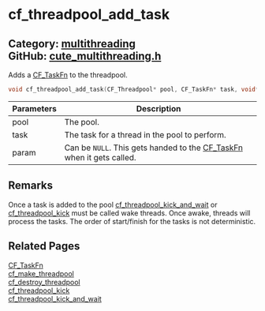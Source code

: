 [](../header.md ':include')

# cf_threadpool_add_task

Category: [multithreading](/api_reference?id=multithreading)  
GitHub: [cute_multithreading.h](https://github.com/RandyGaul/cute_framework/blob/master/include/cute_multithreading.h)  
---

Adds a [CF_TaskFn](/multithreading/cf_taskfn.md) to the threadpool.

```cpp
void cf_threadpool_add_task(CF_Threadpool* pool, CF_TaskFn* task, void* param);
```

Parameters | Description
--- | ---
pool | The pool.
task | The task for a thread in the pool to perform.
param | Can be `NULL`. This gets handed to the [CF_TaskFn](/multithreading/cf_taskfn.md) when it gets called.

## Remarks

Once a task is added to the pool [cf_threadpool_kick_and_wait](/multithreading/cf_threadpool_kick_and_wait.md) or [cf_threadpool_kick](/multithreading/cf_threadpool_kick.md) must be called wake threads. Once
awake, threads will process the tasks. The order of start/finish for the tasks is not deterministic.

## Related Pages

[CF_TaskFn](/multithreading/cf_taskfn.md)  
[cf_make_threadpool](/multithreading/cf_make_threadpool.md)  
[cf_destroy_threadpool](/multithreading/cf_destroy_threadpool.md)  
[cf_threadpool_kick](/multithreading/cf_threadpool_kick.md)  
[cf_threadpool_kick_and_wait](/multithreading/cf_threadpool_kick_and_wait.md)  
